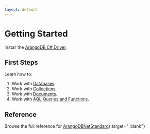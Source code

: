 ```yaml
---
layout: default
---
```

# Getting Started

Install the [ArangoDB C# Driver](dotnet-installation.html).

## First Steps

Learn how to:
1. Work with [Databases](dotnet-databases.html).
2. Work with [Collections](dotnet-collections.html).
3. Work with [Documents](dotnet-documents.html).
4. Work with [AQL Queries and Functions](dotnet-aql.html).

## Reference

Browse the full reference for [ArangoDBNetStandard](https://arangodb-community.github.io/arangodb-net-standard/){:target="_blank"}